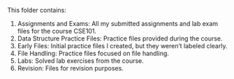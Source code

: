 This folder contains:
1.	Assignments and Exams: All my submitted assignments and lab exam files for the course CSE101.
2.	Data Structure Practice Files: Practice files provided during the course.
3.	Early Files: Initial practice files I created, but they weren’t labeled clearly.
4.	File Handling: Practice files focused on file handling.
5.	Labs: Solved lab exercises from the course.
6.	Revision: Files for revision purposes.
